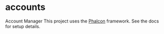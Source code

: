 # accounts
Account Manager
This project uses the [Phalcon](https://docs.phalcon.io/3.4/en/introduction) framework.  See the docs for setup details.
